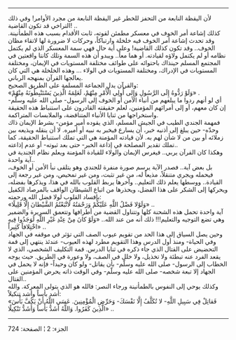 ------------------------------------------------------------------------

لأن اليقظة النابعة من التحفز للخطر غير اليقظة النابعة من مجرد الأوامر!
وفي ذلك التراخي قد تكون القاضية! ..  
كذلك إشاعة أمر الخوف في معسكر مطمئن لقوته، ثابت الأقدام بسبب هذه
الطمأنينة. وقد تحدث إشاعة أمر الخوف فيه خلخلة وارتباكاً، وحركات لا ضرورة
لها لاتقاء مظان الخوف.. وقد تكون كذلك القاضية! وعلى أية حال فهي سمة
المعسكر الذي لم يكتمل نظامه أو لم يكتمل ولاؤه لقيادته. أو هما معاً..
ويبدو أن هذه السمة وتلك كانتا واقعتين في المجتمع المسلم حينذاك باحتوائه
على طوائف مختلفة المستويات في الإيمان، ومختلفة المستويات في الإدراك،
ومختلفة المستويات في الولاء ... وهذه الخلخلة هي التي كان يعالجها القرآن
بمنهجه الرباني.  
والقرآن يدل الجماعة المسلمة على الطريق الصحيح:  
«وَلَوْ رَدُّوهُ إِلَى الرَّسُولِ وَإِلى أُولِي الْأَمْرِ مِنْهُمْ، لَعَلِمَهُ الَّذِينَ يَسْتَنْبِطُونَهُ مِنْهُمْ»
.  
أي لو أنهم ردوا ما يبلغهم من أنباء الأمن أو الخوف إلى الرسول- صلى الله
عليه وسلّم- إن كان معهم، أو إلى أمرائهم المؤمنين، لعلم حقيقته القادرون
على استنباط هذه الحقيقة واستخراجها من ثنايا الأنباء المتناقضة،
والملابسات المتراكمة.  
فمهمة الجندي الطيب في الجيش المسلم، الذي يقوده أمير مؤمن- بشرط الإيمان
ذاك وحدّه- حين يبلغ إلى أذنيه خبر، أن يسارع فيخبر به نبيه أو أميره. لا أن
ينقله ويذيعه بين زملائه أو بين من لا شأن لهم به. لأن قيادته المؤمنة هي
التي تملك استنباط الحقيقة، كما تملك تقدير المصلحة في إذاعة الخبر- حتى
بعد ثبوته- أو عدم إذاعته..  
وهكذا كان القرآن يربي.. فيغرس الإيمان والولاء للقيادة المؤمنة ويعلم نظام
الجندية في آية واحدة..  
بل بعض آية.. فصدر الآية يرسم صورة منفرة للجندي وهو يتلقى نبأ الأمن أو
الخوف، فيحمله ويجري متنقلاً، مذيعاً له، من غير تثبت، ومن غير تمحيص، ومن
غير رجعة إلى القيادة.. ووسطها يعلم ذلك التعليم.. وآخرها يربط القلوب
بالله في هذا، ويذكرها بفضله، ويحركها إلى الشكر على هذا الفضل، ويحذرها من
اتباع الشيطان الواقف بالمرصاد الكفيل بإفساد القلوب لولا فضل الله
ورحمته:  
«وَلَوْلا فَضْلُ اللَّهِ عَلَيْكُمْ وَرَحْمَتُهُ لَاتَّبَعْتُمُ الشَّيْطانَ إِلَّا قَلِيلًا» ..  
آية واحدة تحمل هذه الشحنة كلها وتتناول القضية من أطرافها وتتعمق السريرة
والضمير وهي تضع التوجيه والتعليم!!! ذلك أنه من عند الله.. «وَلَوْ كانَ مِنْ
عِنْدِ غَيْرِ اللَّهِ لَوَجَدُوا فِيهِ اخْتِلافاً كَثِيراً» ..  
وحين يصل السياق إلى هذا الحد من تقويم عيوب الصف التي تؤثر في موقفه في
الجهاد وفي الحياة- ومنذ أول الدرس وهذا التقويم مطرد لهذه العيوب- عندئذ
ينتهي إلى قمة التحضيض على القتال الذي جاء ذكره في ثنايا الدرس. قمة
التكليف الشخصي، الذي لا يقعد الفرد عنه تبطئة ولا تخذيل، ولا خلل في الصف،
ولا وعورة في الطريق. حيث يوجه الخطاب إلى الرسول- صلى الله عليه وسلّم- بأن
يقاتل- ولو كان وحيداً- فإنه لا يحمل في الجهاد إلا تبعة شخصه- صلى الله
عليه وسلّم- وفي الوقت ذاته يحرض المؤمنين على القتال..  
وكذلك يوحي إلى النفوس بالطمأنينة ورجاء النصر: فالله هو الذي يتولى
المعركة. والله أشد بأساً وأشد تنكيلاً:  
«فَقاتِلْ فِي سَبِيلِ اللَّهِ- لا تُكَلَّفُ إِلَّا نَفْسَكَ- وَحَرِّضِ الْمُؤْمِنِينَ. عَسَى اللَّهُ أَنْ يَكُفَّ
بَأْسَ الَّذِينَ كَفَرُوا. وَاللَّهُ أَشَدُّ بَأْساً وَأَشَدُّ تَنْكِيلًا» ..

------------------------------------------------------------------------

الجزء: 2 ¦ الصفحة: 724
